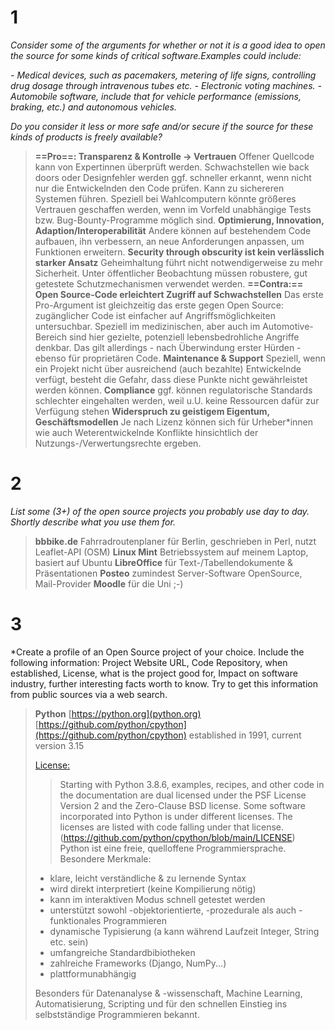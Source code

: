 # 1
*Consider some of the arguments for whether or not it is a good idea to open the source for some kinds of critical software.Examples could include:*

*- Medical devices, such as pacemakers, metering of life signs, controlling drug dosage through intravenous tubes etc.*
*- Electronic voting machines.*
*- Automobile software, include that for vehicle performance (emissions, braking, etc.) and autonomous vehicles.*

*Do you consider it less or more safe and/or secure if the source for these kinds of products is freely available?*

> **==Pro==: 
> Transparenz & Kontrolle -> Vertrauen**
> Offener Quellcode kann von Expertinnen überprüft werden. Schwachstellen wie back doors oder Designfehler werden ggf. schneller erkannt, wenn nicht nur die Entwickelnden den Code prüfen. Kann zu sichereren Systemen führen.
> Speziell bei Wahlcomputern könnte größeres Vertrauen geschaffen werden, wenn im Vorfeld unabhängige Tests bzw. Bug-Bounty-Programme möglich sind.
> **Optimierung, Innovation, Adaption/Interoperabilität**
> Andere können auf bestehendem Code aufbauen, ihn verbessern, an neue Anforderungen anpassen, um Funktionen erweitern.
> **Security through obscurity ist kein verlässlich starker Ansatz**
> Geheimhaltung führt nicht notwendigerweise zu mehr Sicherheit. Unter öffentlicher Beobachtung müssen robustere, gut getestete Schutzmechanismen verwendet werden.
> **==Contra:==
> Open Source-Code erleichtert Zugriff auf Schwachstellen**
> Das erste Pro-Argument ist gleichzeitig das erste gegen Open Source: zugänglicher Code ist einfacher auf Angriffsmöglichkeiten untersuchbar.
> Speziell im medizinischen, aber auch im Automotive-Bereich sind hier gezielte, potenziell lebensbedrohliche Angriffe denkbar. Das gilt allerdings - nach Überwindung erster Hürden - ebenso für proprietären Code.
> **Maintenance & Support**
> Speziell, wenn ein Projekt nicht über ausreichend (auch bezahlte) Entwickelnde verfügt, besteht die Gefahr, dass diese Punkte nicht gewährleistet werden können.
> **Compliance**
> ggf. können regulatorische Standards schlechter eingehalten werden, weil u.U. keine Ressourcen dafür zur Verfügung stehen
> **Widerspruch zu geistigem Eigentum, Geschäftsmodellen**
> Je nach Lizenz können sich für Urheber*innen wie auch Weterentwickelnde Konflikte hinsichtlich der Nutzungs-/Verwertungsrechte ergeben.

# 2
*List some (3+) of the open source projects you probably use day to day. Shortly describe what you use them for.*
> **bbbike.de**
> Fahrradroutenplaner für Berlin, geschrieben in Perl, nutzt Leaflet-API (OSM)
> **Linux Mint**
> Betriebssystem auf meinem Laptop, basiert auf Ubuntu
> **LibreOffice**
> für Text-/Tabellendokumente & Präsentationen
> **Posteo**
> zumindest Server-Software OpenSource, Mail-Provider
> **Moodle**
> für die Uni ;-)

# 3
*Create a profile of an Open Source project of your choice. Include the following information: Project Website URL, Code Repository, when established, License, what is the project good for, Impact on software industry, further interesting facts worth to know. Try to get this information from public sources via a web search.
>**Python**
> [https://python.org](python.org)
> [https://github.com/python/cpython](https://github.com/python/cpython)
> established in 1991, current version 3.15
> 
> [License:](https://github.com/python/cpython/blob/main/LICENSE)
>>Starting with Python 3.8.6, examples, recipes, and other code in the documentation are dual licensed under the PSF License Version 2 and the Zero-Clause BSD license. Some software incorporated into Python is under different licenses. The licenses are listed with code falling under that license. (https://github.com/python/cpython/blob/main/LICENSE)
> Python ist eine freie, quelloffene Programmiersprache.
> Besondere Merkmale:
> - klare, leicht verständliche & zu lernende Syntax
> - wird direkt interpretiert (keine Kompilierung nötig)
> - kann im interaktiven Modus schnell getestet werden
> - unterstützt sowohl
> 	-objektorientierte,
> 	-prozedurale als auch
> 	-funktionales 
> 	Programmieren
> - dynamische Typisierung (a kann während Laufzeit Integer, String etc. sein)
> - umfangreiche Standardbibiotheken
> - zahlreiche Frameworks (Django, NumPy...)
> - plattformunabhängig
> 
> Besonders für Datenanalyse & -wissenschaft, Machine Learning, Automatisierung, Scripting und für den schnellen Einstieg ins selbstständige Programmieren bekannt.